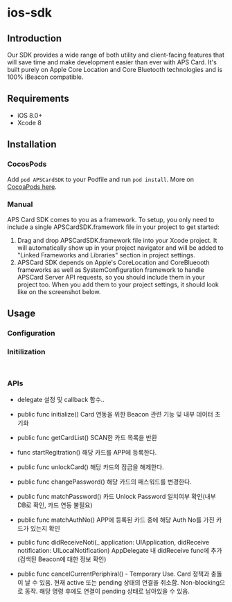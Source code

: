 # ios-sdk

## Introduction
Our SDK provides a wide range of both utility and client-facing features that will save time and make development easier than ever with APS Card. It's built purely on Apple Core Location and Core Bluetooth technologies and is 100% iBeacon compatible.
## Requirements
* iOS 8.0+
* Xcode 8
## Installation
### CocosPods
Add ```pod APSCardSDK``` to your Podfile and run ```pod install```. More on [CocoaPods here](http://cocospods.com).
### Manual
APS Card SDK comes to you as a framework. To setup, you only need to include a single APSCardSDK.framework file in your project to get started:
1. Drag and drop APSCardSDK.framework file into your Xcode project. It will automatically show up in your project navigator and will be added to "Linked Frameworks and Libraries" section in project settings.
2. APSCard SDK depends on Apple's CoreLocation and CoreBlueooth frameworks as well as SystemConfiguration framework to handle APSCard Server API requests, so you should include them in your project too. When you add them to your project settings, it should look like on the screenshot below.
## Usage
### Configuration
### Initilization
<pre><code>
</code></pre>
### APIs
- delegate 설정 및 callback 함수..

- public func initialize()
  Card 연동을 위한 Beacon 관련 기능 및 내부 데이터 초기화

- public func getCardList()
  SCAN한 카드 목록을 반환

- func startRegitration()
  해당 카드를 APP에 등록한다.

- public func unlockCard()
  해당 카드의 잠금을 해제한다.

- public func changePassword()
  해당 카드의 패스워드를 변경한다.

- public func matchPassword()
  카드 Unlock Password 일치여부 확인(내부 DB로 확인, 카드 연동 불필요)

- public func matchAuthNo()
  APP에 등록된 카드 중에 해당 Auth No를 가진 카드가 있는지 확인

- public func didReceiveNoti(_ application: UIApplication, didReceive notification: UILocalNotification)
  AppDelegate 내 didReceive func에 추가
  (검색된 Beacon에 대한 정보 확인)

- public func cancelCurrentPeriphiral() - Temporary Use. Card 정책과 충돌이 날 수 있음.
  현재 active 또는 pending 상태의 연결을 취소함. Non-blocking으로 동작. 해당 명령 후에도 연결이 pending 상태로 남아있을 수 있음.
  
